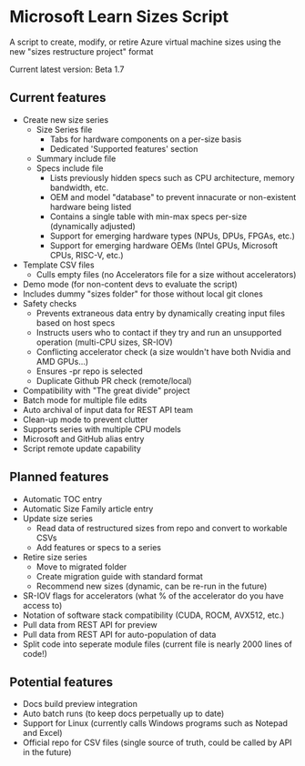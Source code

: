 # Microsoft Learn Sizes Script
A script to create, modify, or retire Azure virtual machine sizes using the new "sizes restructure project" format

Current latest version: Beta 1.7

## Current features
- Create new size series
  - Size Series file
    - Tabs for hardware components on a per-size basis
    - Dedicated 'Supported features' section
  - Summary include file
  - Specs include file
    - Lists previously hidden specs such as CPU architecture, memory bandwidth, etc.
    - OEM and model "database" to prevent innacurate or non-existent hardware being listed
    - Contains a single table with min-max specs per-size (dynamically adjusted)
    - Support for emerging hardware types (NPUs, DPUs, FPGAs, etc.)
    - Support for emerging hardware OEMs (Intel GPUs, Microsoft CPUs, RISC-V, etc.)
- Template CSV files
  - Culls empty files (no Accelerators file for a size without accelerators)
- Demo mode (for non-content devs to evaluate the script)
-   Includes dummy "sizes folder" for those without local git clones
- Safety checks
  - Prevents extraneous data entry by dynamically creating input files based on host specs
  - Instructs users who to contact if they try and run an unsupported operation (multi-CPU sizes, SR-IOV) 
  - Conflicting accelerator check (a size wouldn't have both Nvidia and AMD GPUs...)
  - Ensures -pr repo is selected
  - Duplicate Github PR check (remote/local)
- Compatibility with "The great divide" project
- Batch mode for multiple file edits
- Auto archival of input data for REST API team
- Clean-up mode to prevent clutter
- Supports series with multiple CPU models
- Microsoft and GitHub alias entry
- Script remote update capability

## Planned features
- Automatic TOC entry
- Automatic Size Family article entry
- Update size series
  - Read data of restructured sizes from repo and convert to workable CSVs
  - Add features or specs to a series
- Retire size series
  - Move to migrated folder
  - Create migration guide with standard format
  - Recommend new sizes (dynamic, can be re-run in the future)
- SR-IOV flags for accelerators (what % of the accelerator do you have access to)
- Notation of software stack compatibility (CUDA, ROCM, AVX512, etc.)
- Pull data from REST API for preview
- Pull data from REST API for auto-population of data
- Split code into seperate module files (current file is nearly 2000 lines of code!)
 
## Potential features
- Docs build preview integration
- Auto batch runs (to keep docs perpetually up to date)
- Support for Linux (currently calls Windows programs such as Notepad and Excel)
- Official repo for CSV files (single source of truth, could be called by API in the future)
